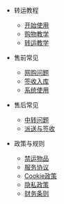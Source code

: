 - 转运教程

  - [开始使用](quickstart.md)
  - [购物教学](shoppingcourse.md)
  - [转运教学](transitcourse.md)

- 售前常见

  - [网购问题](shoppingques.md)
  - [签收入库](arrivalques.md)
  - [系统使用](systemques.md)

- 售后常见

  - [中转问题](transferques.md)
  - [派送与签收](deliveryques.md)

- 政策与规则

  - [禁运物品](forbiddengoods.md)
  - [服务协议](serviceagreement.md)
  - [Cookie政策](cookiepolicy.md)
  - [隐私政策](provicypolicy.md)
  - [财务条则](financialterm.md)
